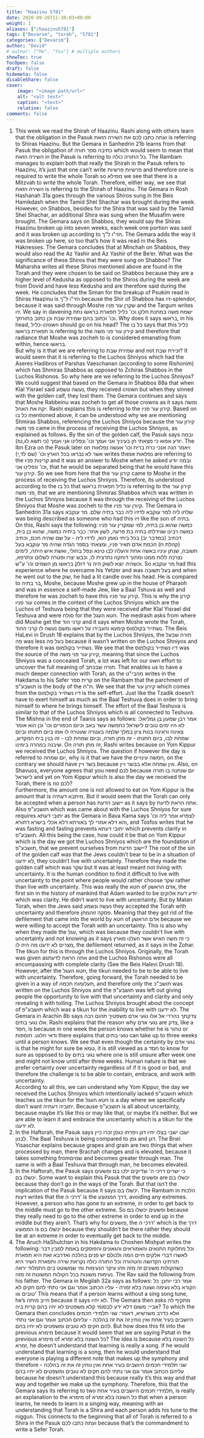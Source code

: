 ```yaml
---
title: "Haazinu 5781"
date: 2020-09-26T11:30:03+00:00
weight: 1
aliases: ["/haazinu5781"]
tags: ["Devarim", "torah", "5781"]
categories: ["Devarim"]
author: "Dovid"
# author: ["Me", "You"] # multiple authors
showToc: true
TocOpen: false
draft: false
hidemeta: false
disableShare: false
cover:
    image: "<image path/url>"
    alt: "<alt text>"
    caption: "<text>"
    relative: false
comments: false
---
```

1) This week we read the Shirah of Haazinu. Rashi along with others learn that the obligation in the Pasuk ועתה כתבו לכם את השירה הזאת is referring to Shiras Haazinu. But the Gemara in Sanhedrin 21b learns from that Pasuk the obligation of כתיבה ספר תורה which would seem to mean that השירה הזאת in the Pasuk is referring to כל התורה כולה. The Rambam manages to explain both that really the Shirah in the Pasuk refers to Haazinu, it’s just that one can’t write פרשיות פרשיות and therefore one is required to write the whole Torah so ממילא we see that there is a Mitzvah to write the whole Torah. Therefore, either way, we see that השירה הזאת is referring to the Shirah of Haazinu.
The Gemara in Rosh Hashanah 31a goes through the various Shiros sung in the Beis Hamikdash when the Tamid Shel Shachar was brought during the week. However, on Shabbos, besides for the Shira that was said by the Tamid Shel Shachar, an additional Shira was sung when the Musafim were brought. The Gemara says on Shabbos, they would say the Shiras Haazinu broken up into seven weeks, each week one portion was said and it was broken up according to  הזי"ו ל"ך. The Gemara adds the way it was broken up here, so too that’s how it was read in the Beis Haknesses. The Gemara concludes that at Minchah on Shabbos, they would also read the Az Yashir and Az Yashir of the Be’er. What was the significance of these Shiros that they were sung on Shabbos?
The Maharsha writes all these Shiros mentioned above are found in the Torah and they were chosen to be said on Shabbos because they are a higher level of Kedusha as opposed to the Shiros during the week are from Dovid and have less Kedusha and are therefore said during the week. He concludes that the Siman for the breakup of Psukim read in Shiras Haazinu is הזי"ו ל"ך because the Shir of Shabbos has זיו-splendor, because it was said through Moshe שקרן עור פניו and the Targum writes זיו.
We say in davening ישמח משה במתנת חלקו וכו' כליל תפארת בראשו נתת וכו' וכתוב בהם שמירת שבת וכן כתוב בתורתך. Why does it says בראשו, in his head, כליל-crown should go on his head? The כל בו says that this כליל תפארת בראשו is referring to the קירון עור פני משה and therefore that radiance that Moshe was zocheh to is considered emanating from within, hence בראשו.  
But why is it that we are referring to שמירת שבת and not זכירת שבת? It would seem that it is referring to the Luchos Shniyos which had the Aseres Hadibros of Parshas Vaeschanan (according to some Rishonim) which has Shmiras Shabbos as opposed to Zchiras Shabbos in the Luchos Rishonos. So why here are we referring to the Luchos Shniyos?
We could suggest that based on the Gemara in Shabbos 88a that when Klal Yisrael said נעשה ונשמע, they received crown but when they sinned with the golden calf, they lost them. The Gemara continues and says that Moshe Rabbeinu was zocheh to get all those crowns as it says ומשה יקח את האהל. Rashi explains this is referring to the קירון עור פניו.
Based on כל בו mentioned above, it can be understood why we are mentioning Shmiras Shabbos, referencing the Luchos Shniyos because the קירון עור פני משה came in the process of receiving the Luchos Shniyos, as explained as follows.
By the sin of the golden calf, the Pasuk says ובמה יודע אפוא כי מצאתי חן בעיניך אני ועמך וכו' ונפלינו אני ועמך (כי תשא לג,טז). The Ibn Ezra on the Pasuk later on ויאמר הנה אנכי כרת ברית וכו' אעשה נפלאות אשר לא נבראו בכל הארץ וכו' (שם לד,י) writes these נפלאות are referring to the קרינות פניו and it was an answer to Moshe when he asked ובמה יודע וכו' ונפלינו אני, that he would be separated being that he would have this קירון עור. So we see from here that the קירון עור came to Moshe in the process of receiving the Luchos Shniyos. Therefore, its understood according to the כל בו that כליל תפארת בראשו is referring to the קירון עור פני משה, that we are mentioning Shmiras Shabbos which was written in the Luchos Shniyos because it was through the receiving of the Luchos Shniyos that Moshe was zocheh to the קיורן עור פניו.
The Gemara in Sanhedrin 31a says שלחו ליה למר עוקבא לדזיו ליה כבר בתיה שלם. מר עוקבא was being described as someone who had this זיו like the son of בתיה. On this, Rashi says the following:
כמשה שהוא בן בתיה, למי שמקרין עור פניו כמשה רבינו שגידלתו בתיה בת פרעה, לשון אחר: כבר ביתיה כמשה, שהוא בן בית, דכתיב (במדבר יב) בכל ביתי נאמן הוא, לדזיו ליה - על שם שהיה חכם, וכתיב (קהלת ח) חכמת אדם תאיר פניו, ומצאתי בספר הגדה שהיה מר עוקבא בעל תשובה, שנתן עיניו באשה אחת והעלה לבו טינא ונפל בחולי, ואשת איש היתה, לימים נצרכה ללות ממנו ומתוך דוחקה נתרצית לו, וכבש יצרו ופטרה לשלום ונתרפא, וכשהיה יוצא לשוק היה נר דולק בראשו מן השמים וכו' ע"ש.
So מר עוקבא had this experience where he overcame his Yetzer and was בעל תשובה and when he went out to the שוק, he had a lit candle over his head. He is compared to בר בתיה, Moshe, because Moshe grew up in the house of Pharaoh and was in essence a self-made Jew, like a Baal Tshuva as well and therefore he was zocheh to have this קירון עור פניו.
This is why the קירון עור פניו comes in the context of the Luchos Shniyos which are the Luchos of Teshuva being that they were received after Klal Yisrael did Teshuva and were סולח for the חטא העגל.
The medrash asks from where did Moshe get the קרני הוד and it says when Moshe wrote the Torah, נשתייר בקולמוס קימעא והעבירו על ראשו ומשם נעשה לו קרני ההוד. The Beis HaLevi in Drush 18 explains that by the Luchos Shniyos, the תורה שבעל פה was less בעל פה because it wasn’t written on the Luchos Shniyos and therefore it was נשתייר בקולמוס. We see that the דיו נשתייר בקולמוס was the source of the קירון עור פני משה, meaning that since the Luchos Shniyos was a concealed Torah, a lot was left for our own effort to uncover the full meaning of תורה שבכתב. That enables us to have a much deeper connection with Torah, as the מהבי"ט writes in the Hakdama to his Sefer קרית ספר on the Rambam that the parchment of תושבע"פ is the body of the ת"ח. We see that the קירון עור which comes from the דיו נשתייר בקולמוס is the self-effort. Just like the Tzadik doesn’t have to exert himself as much as the Baal Teshuva does in order to bring himself to where he brings himself.  The effort of the Baal Teshuva is similar to that of the Luchos Shniyos which is all connected to Teshuva.   
The Mishna in the end of Taanis says as follows:
אמר רבן שמעון בן גמליאל: לא היו ימים טובים לישראל כחמשה עשר באב וכיום הכפורים וכו' וכן הוא אומר צאינה וראינה בנות ציון במלך שלמה בעטרה שעטרה לו אמו ביום חתנתו וביום שמחת לבו, ביום חתנתו - זה מתן תורה, וביום שמחת לבו - זה בנין בית המקדש, שיבנה במהרה בימינו.
On זה מתן תורה, Rashi writes because on Yom Kippur we received the Luchos Shniyos. The question if however the day is referred to יום שמחה, why is it that we have the חמשה עינויים, on the contrary we should have בשר ויין because אין שמחה אלא בבשר ויין. Also, on Shavuos, everyone agrees that you need לכם because יום שנתנה בו תורה לישראל and yet on Yom Kippur which is also the day we received the Torah, there is no לכם?   
Furthermore, the amount one is not allowed to eat on Yom Kippur is the amount that is מיתבא דעתיה. But it would seem that the Torah can only be accepted when a person has יישוב הדעת as it says by אתה הראת לדעת. Also תושבע"פ which was came about with the Luchos Shniyos for sure requires יתובי דעתא as the Gemara in Bava Kama says לצפרא אמר ליה וכו' והא דלא אמרי לך באורתא דלא אכלי בישרא דתורא, and Tosfos writes that he was fasting and fasting prevents יתובי דעתא which prevents clarity in תושבע"פ. All this being the case, how could it be that on Yom Kippur which is the day we got the Luchos Shniyos which are the foundation of תושבע"פ, that we prevent ourselves from יישוב הדעת?
The root of the sin of the golden calf was that the Jews couldn’t bear to be in a situation of לא ידענו, they couldn’t live with uncertainty. Therefore they made the golden calf which was שקר but it was at least meant not living with uncertainty. It is the human condition to find it difficult to live with uncertainty to the point where people would rather choose שקר rather than live with uncertainty. This was really the חטא of אדם הראשון, the first sin in the history of mankind that Adam wanted to be יודע דעת אלוקים which was clarity. He didn’t want to live with uncertainty. But by Matan Torah, when the Jews said נעשה ונשמע they accepted the Torah with uncertainty and therefore פסקה זוהמתן. Meaning that they got rid of the defilement that came into the world by חטא of אדם הראשון because we were willing to accept the Torah with an uncertainty. This is also why when they made the עגל, which was because they couldn’t live with uncertainty and not knowing as it says כי זה משה האיש אשר העלנו מארץ מצרים לא ידענו מה היה לו, the defilement returned, as it says in the Zohar.
The tikun for this is through the Luchos Shniyos. Originally, the Torah was given asאתה הראת לדעת and the Luchos Rishonos were all encompassing with complete clarity (See the Beis Halevi Drush 18). However, after the חטא העגל, the tikun needed to be to be able to live with uncertainty. Therefore, going forward, the Torah needed to be given in a way of תעלומות חכמה, and therefore only the תושב"כ was written on the Luchos Shniyos and the תושבע"פ was left out giving people the opportunity to live with that uncertainty and clarity and only revealing it with toiling. The Luchos Shniyos brought about the concept of תושבע"פ which was a tikun for the inability to live with לא ידענו.
The Gemara in Arachin 8b says צדקתך כהררי אל אלו נגעי אדם משפטיך תהום רבה אלו נגעי בתים. Rashi explains that the reason why נגעי אדם are צדק, like a חסד, is because in one week the person knows whether he is טהור or ודאי חלוט. תוספות there explains that נגעי בתים can take up to three weeks until a person knows. We see that even though the certainty by נגעי אדם is that he might for sure be טמא, it is still viewed as a חסד to know for sure as opposed to by נגעי בתים where one is still unsure after week one and might not know until after three weeks. Human nature is that we prefer certainty over uncertainty regardless of if it is good or bad, and therefore the challenge is to be able to contain, embrace, and work with uncertainty.  
According to all this, we can understand why Yom Kippur, the day we received the Luchos Shniyos which intentionally lacked תושבע"פ which teaches us the tikun for the חטא העגל is a day where we specifically don’t want יתוביה דעתיה. Because תושבע"פ is all about uncertainty, because maybe it’s like this or may like that, or maybe it’s neither. But we are able to learn it and embrace the uncertainty which is a tikun for the לא ידענו.
2) In the Haftorah, the Pasuk says ישבו ישבי בצלו יחיו דגן ויפרחו כגפן זכרו כיין לבנון. The Baal Teshuva is being compared to גפן and דגן. The Bnei Yisaschar explains because grapes and grain are two things that when processed by man, there Brachah changes and is elevated, because it takes something fromשמים and becomes greater through man. The same is with a Baal Teshuva that through man, he becomes elevated.
3) In the Haftorah, the Pasuk says כי ישרים דרכי ה' וצדיקים ילכו בם ופשעים יכשלו בם. Some want to explain this Pasuk that the ופשעים are יכשלו בם because they don’t go in the ways of the Torah. But that isn’t the implication of the Pasuk because it says יכשלו בם.
The Rambam in הלכות דעות writes that the דרכי ה' is the דרך הממוצע, avoiding any extremes. However, a person who has gone to an extreme, in order to get back to the middle must go to the other extreme. So ופשעים יכשלו בם because they really need to go to the other extreme in order to end up in the middle but they aren’t. That’s why for פושעים, the דרכי ה' which is the דרך הממוצע is יכשלו בם because they shouldn’t be there rather they should be at an extreme in order to eventually get back to the middle.
4) The Aruch HaShulchan in his Hakdama to Choshen Mishpat writes the following:
וכל מחלוקת התנאים והאמוראים והגאונים והפוסקים באמת למבין דבר לאשרו דברי אלקים חיים המה ולכולם יש פנים בהלכה ואדרבא זאת היא תפארת תורתינו הקדושה והטהורה וכל התורה כולה נקראת שירה ותפארת השיר היא כשהקולות משונים זה מזה וזהו עיקר הנעימות ומי שמשוטט בים התמלוד יראה נעימות משונות בכל הקולות המשונות זה מזה.
The Rav said the following from his father. The Gemara in Megilah 32a says as follows:
אמר רבי יוחנן: כל הקורא בלא נעימה ושונה בלא זמרה - עליו הכתוב אומר וגם אני נתתי להם חקים לא טובים וגו'
This means that if a person learns without a sing song tune, he’s חייב מיתה because it says לא יחיו. The Gemara then asks מתקיף לה אביי: משום דלא ידע לבסומי קלא משפטים לא יחיו בהם קרית ביה?  To which the Gemara then concludes אלא כדרב משרשיא, דאמר: שני תלמידי חכמים היושבים בעיר אחת ואין נוחין זה את זה בהלכה - עליהם הכתוב אומר וגם אני נתתי להם חקים לא טובים ומשפטים לא יחיו בהם. But how does this fit into the previous מימרא because it would seem that we are saying Pshat in the previous מימרא of כל השונה בלא זמרא?
The idea is because כל השונה בלא זמרא, he doesn’t understand that learning is really a song. If he would understand that learning is a song, then he would understand that everyone is playing a different note that makes up the symphony and therefore שני תלמידי חכמים היושבים בעיר אחת ואין נוחין זה את זה בהלכה - עליהם הכתוב אומר וגם אני נתתי להם חקים לא טובים ומשפטים לא יחיו בהם because he doesn’t understand this because really it’s this way and that way and together we make up the symphony. Therefore, this that the Gemara says its referring to two תלמידי חכמים היושבים בעיר אחת, is really an explanation to the מימרא of כל השונה בלא זמרא that when a person learns, he needs to learn in a singing way, meaning with an understanding that Torah is a Shira and each person adds his tune to the niggun.
This connects to the beginning that all of Torah is referred to a Shira in the Pasuk ועתה כתבו לכם because that’s the commandment to write a Sefer Torah.
